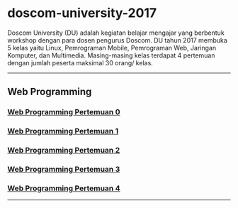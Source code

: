 # doscom-university-2017

Doscom University (DU) adalah kegiatan belajar mengajar yang berbentuk workshop dengan para dosen pengurus Doscom. DU tahun 2017 membuka 5 kelas yaitu Linux, Pemrograman Mobile, Pemrograman Web, Jaringan Komputer, dan Multimedia. Masing-masing kelas terdapat 4 pertemuan dengan jumlah peserta maksimal 30 orang/ kelas.

---

## Web Programming

### [Web Programming Pertemuan 0](./WEB-PROGRAMMING-0.md)

### [Web Programming Pertemuan 1](./WEB-PROGRAMMING-1.md)

### [Web Programming Pertemuan 2](./WEB-PROGRAMMING-2.md)

### [Web Programming Pertemuan 3](./WEB-PROGRAMMING-3.md)

### [Web Programming Pertemuan 4](./WEB-PROGRAMMING-4.md)

---
